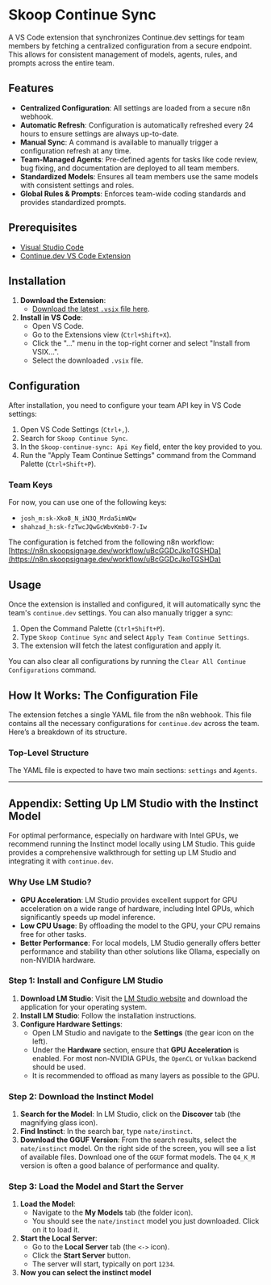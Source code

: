 # Skoop Continue Sync

A VS Code extension that synchronizes Continue.dev settings for team members by fetching a centralized configuration from a secure endpoint. This allows for consistent management of models, agents, rules, and prompts across the entire team.

## Features

- **Centralized Configuration**: All settings are loaded from a secure n8n webhook.
- **Automatic Refresh**: Configuration is automatically refreshed every 24 hours to ensure settings are always up-to-date.
- **Manual Sync**: A command is available to manually trigger a configuration refresh at any time.
- **Team-Managed Agents**: Pre-defined agents for tasks like code review, bug fixing, and documentation are deployed to all team members.
- **Standardized Models**: Ensures all team members use the same models with consistent settings and roles.
- **Global Rules & Prompts**: Enforces team-wide coding standards and provides standardized prompts.

## Prerequisites

- [Visual Studio Code](https://code.visualstudio.com/)
- [Continue.dev VS Code Extension](https://marketplace.visualstudio.com/items?itemName=Continue.continue)

## Installation

1.  **Download the Extension**:
    *   [Download the latest `.vsix` file here](https://github.com/SKOOP-Digital/skoop-continue-sync/releases/download/latest/skoop-continue-sync-0.0.1.vsix).
2.  **Install in VS Code**:
    *   Open VS Code.
    *   Go to the Extensions view (`Ctrl+Shift+X`).
    *   Click the "..." menu in the top-right corner and select "Install from VSIX...".
    *   Select the downloaded `.vsix` file.
## Configuration

After installation, you need to configure your team API key in VS Code settings:

1.  Open VS Code Settings (`Ctrl+,`).
2.  Search for `Skoop Continue Sync`.
3.  In the `Skoop-continue-sync: Api Key` field, enter the key provided to you.
4.  Run the "Apply Team Continue Settings" command from the Command Palette (`Ctrl+Shift+P`).

### Team Keys

For now, you can use one of the following keys:

-   `josh_m:sk-Xko8_N_iN3Q_Mrda5imWQw`
-   `shahzad_h:sk-fzTwcJQwGcWbvKmb0-7-Iw`

The configuration is fetched from the following n8n workflow:
[https://n8n.skoopsignage.dev/workflow/uBcGGDcJkoTGSHDa](https://n8n.skoopsignage.dev/workflow/uBcGGDcJkoTGSHDa)
## Usage

Once the extension is installed and configured, it will automatically sync the team's `continue.dev` settings. You can also manually trigger a sync:

1.  Open the Command Palette (`Ctrl+Shift+P`).
2.  Type `Skoop Continue Sync` and select `Apply Team Continue Settings`.
3.  The extension will fetch the latest configuration and apply it.

You can also clear all configurations by running the `Clear All Continue Configurations` command.

## How It Works: The Configuration File

The extension fetches a single YAML file from the n8n webhook. This file contains all the necessary configurations for `continue.dev` across the team. Here’s a breakdown of its structure.

### Top-Level Structure

The YAML file is expected to have two main sections: `settings` and `Agents`.

---

## Appendix: Setting Up LM Studio with the Instinct Model

For optimal performance, especially on hardware with Intel GPUs, we recommend running the Instinct model locally using LM Studio. This guide provides a comprehensive walkthrough for setting up LM Studio and integrating it with `continue.dev`.

### Why Use LM Studio?

-   **GPU Acceleration**: LM Studio provides excellent support for GPU acceleration on a wide range of hardware, including Intel GPUs, which significantly speeds up model inference.
-   **Low CPU Usage**: By offloading the model to the GPU, your CPU remains free for other tasks.
-   **Better Performance**: For local models, LM Studio generally offers better performance and stability than other solutions like Ollama, especially on non-NVIDIA hardware.

### Step 1: Install and Configure LM Studio

1.  **Download LM Studio**: Visit the [LM Studio website](https://lmstudio.ai/) and download the application for your operating system.
2.  **Install LM Studio**: Follow the installation instructions.
3.  **Configure Hardware Settings**:
    *   Open LM Studio and navigate to the **Settings** (the gear icon on the left).
    *   Under the **Hardware** section, ensure that **GPU Acceleration** is enabled. For most non-NVIDIA GPUs, the `OpenCL` or `Vulkan` backend should be used.
    *   It is recommended to offload as many layers as possible to the GPU.

### Step 2: Download the Instinct Model

1.  **Search for the Model**: In LM Studio, click on the **Discover** tab (the magnifying glass icon).
2.  **Find Instinct**: In the search bar, type `nate/instinct`.
3.  **Download the GGUF Version**: From the search results, select the `nate/instinct` model. On the right side of the screen, you will see a list of available files. Download one of the `GGUF` format models. The `Q4_K_M` version is often a good balance of performance and quality.

### Step 3: Load the Model and Start the Server

1.  **Load the Model**:
    *   Navigate to the **My Models** tab (the folder icon).
    *   You should see the `nate/instinct` model you just downloaded. Click on it to load it.
2.  **Start the Local Server**:
    *   Go to the **Local Server** tab (the `<->` icon).
    *   Click the **Start Server** button.
    *   The server will start, typically on port `1234`.
3.  **Now you can select the instinct model**